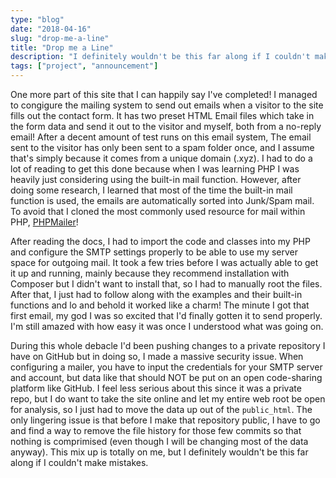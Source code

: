 ```yaml
---
type: "blog"
date: "2018-04-16"
slug: "drop-me-a-line"
title: "Drop me a Line"
description: "I definitely wouldn't be this far along if I couldn't make mistakes."
tags: ["project", "announcement"]
---
```


One more part of this site that I can happily say I've completed! I managed to congigure the mailing system to send out emails when a visitor to the site fills out the contact form. It has two preset HTML Email files which take in the form data and send it out to the visitor and myself, both from a no-reply email! After a decent amount of test runs on this email system, The email sent to the visitor has only been sent to a spam folder once, and I assume that's simply because it comes from a unique domain (.xyz). I had to do a lot of reading to get this done because when I was learning PHP I was heavily just considering using the built-in mail function. However, after doing some research, I learned that most of the time the built-in mail function is used, the emails are automatically sorted into Junk/Spam mail. To avoid that I cloned the most commonly used resource for mail within PHP, [PHPMailer](https://github.com/phpmailer/phpmailer)!

After reading the docs, I had to import the code and classes into my PHP and configure the SMTP settings properly to be able to use my server space for outgoing mail. It took a few tries before I was actually able to get it up and running, mainly because they recommend installation with Composer but I didn't want to install that, so I had to manually root the files. After that, I just had to follow along with the examples and their built-in functions and lo and behold it worked like a charm! The minute I got that first email, my god I was so excited that I'd finally gotten it to send properly. I'm still amazed with how easy it was once I understood what was going on.

During this whole debacle I'd been pushing changes to a private repository I have on GitHub but in doing so, I made a massive security issue. When configuring a mailer, you have to input the credentials for your SMTP server and account, but data like that should NOT be put on an open code-sharing platform like GitHub. I feel less serious about this since it was a private repo, but I do want to take the site online and let my entire web root be open for analysis, so I just had to move the data up out of the `public_html`. The only lingering issue is that before I make that repository public, I have to go and find a way to remove the file history for those few commits so that nothing is comprimised (even though I will be changing most of the data anyway). This mix up is totally on me, but I definitely wouldn't be this far along if I couldn't make mistakes.
